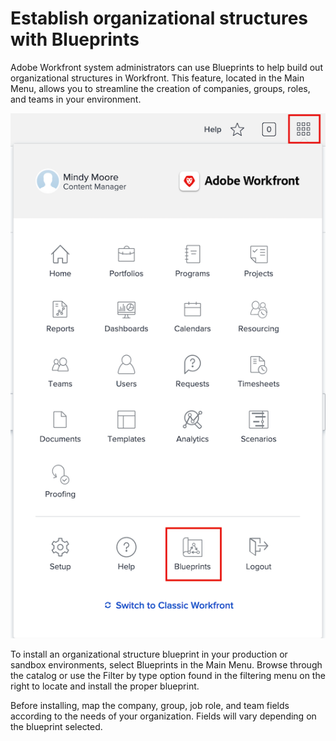 # Establish organizational structures with Blueprints

Adobe Workfront system administrators can use Blueprints to help build out organizational structures in Workfront. This feature, located in the Main Menu, allows you to streamline the creation of companies, groups, roles, and teams in your environment.  

![Org structures with [!UICONTROL Blueprints]](assets/BP_orgstructure_01.png)

To install an organizational structure blueprint in your production or sandbox environments, select Blueprints in the Main Menu. Browse through the catalog or use the Filter by type option found in the filtering menu on the right to locate and install the proper blueprint. 

Before installing, map the company, group, job role, and team fields according to the needs of your organization. Fields will vary depending on the blueprint selected. 

<!--Note: There are two types of Blueprints—Project Template and Organizational Structure. For more information on using blueprints and steps you need to take following installation, refer to the Blueprints articles.-->
